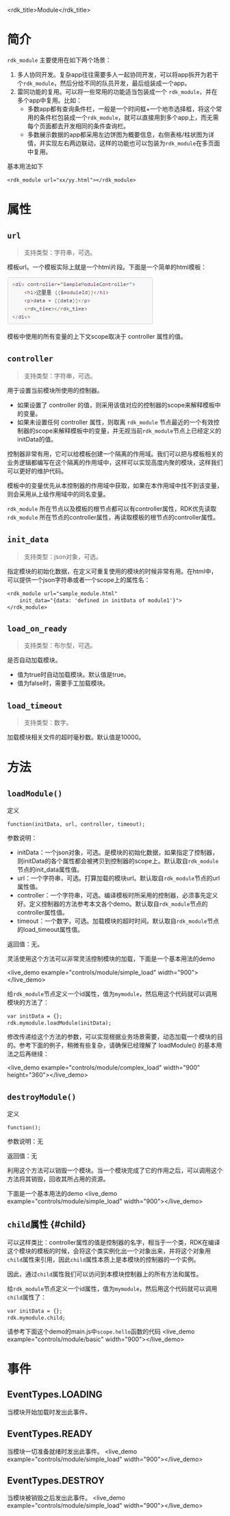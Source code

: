 <rdk_title>Module</rdk_title>

# 简介 #
`rdk_module` 主要使用在如下两个场景：

1. 多人协同开发。复杂app往往需要多人一起协同开发，可以将app拆开为若干个`rdk_module`，然后分给不同的队员开发，最后组装成一个app。
2. 雷同功能的复用。可以将一些常用的功能适当包装成一个 `rdk_module`，并在多个app中复用。比如：
	- 多数app都有查询条件栏，一般是一个时间框+一个地市选择框，将这个常用的条件栏包装成一个`rdk_module`，就可以直接用到多个app上，而无需每个页面都去开发相同的条件查询栏。
	- 多数展示数据的app都采用左边饼图为概要信息，右侧表格/柱状图为详情，并实现左右两边联动，这样的功能也可以包装为`rdk_module`在多页面中复用。

基本用法如下

    <rdk_module url="xx/yy.html"></rdk_module>

# 属性 #

## `url` ##
> 支持类型：字符串，可选。

模板url。一个模板实际上就是一个html片段。下面是一个简单的html模板：

![](template.png)

模板中使用的所有变量的上下文scope取决于 controller 属性的值。


## `controller`  ##
> 支持类型：字符串，可选。

用于设置当前模块所使用的控制器。

- 如果设置了 controller 的值，则采用该值对应的控制器的scope来解释模板中的变量。
- 如果未设置任何 controller 属性，则取离 `rdk_module` 节点最近的一个有效控制器的scope来解释模板中的变量，并无视当前`rdk_module`节点上已经定义的initData的值。

控制器非常有用，它可以给模板创建一个隔离的作用域。我们可以把与模板相关的业务逻辑都编写在这个隔离的作用域中，这样可以实现高度内聚的模块，这样我们可以更好的维护代码。

模板中的变量优先从本控制器的作用域中获取，如果在本作用域中找不到该变量，则会采用从上级作用域中的同名变量。

`rdk_module` 所在节点以及模板的根节点都可以有controller属性，RDK优先读取 `rdk_module` 所在节点的controller属性，再读取模板的根节点的controller属性。

## `init_data` ##
> 支持类型：json对象，可选。

指定模块的初始化数据，在定义可重复使用的模块的时候非常有用。在html中，可以提供一个json字符串或者一个scope上的属性名：

    <rdk_module url="sample_module.html"
        init_data="{data: 'defined in initData of module1'}">
	</rdk_module>

## `load_on_ready` ##
> 支持类型：布尔型，可选。

是否自动加载模块。

- 值为true时自动加载模块。默认值是true。
- 值为false时，需要手工加载模块。

## `load_timeout` ##
> 支持类型：数字。

加载模块相关文件的超时毫秒数。默认值是10000。


# 方法 #

## `loadModule()` ##
定义

	function(initData, url, controller, timeout);

参数说明：

- initData：一个json对象，可选。是模块的初始化数据，如果指定了控制器，则initData的各个属性都会被拷贝到控制器的scope上。默认取自`rdk_module`节点的init_data属性值。
- url：一个字符串，可选。打算加载的模块url。默认取自`rdk_module`节点的url属性值。
- controller：一个字符串，可选。编译模板时所采用的控制器，必须事先定义好。定义控制器的方法参考本文各个demo。默认取自`rdk_module`节点的controller属性值。
- timeout：一个数字，可选。加载模块的超时时间。默认取自`rdk_module`节点的load_timeout属性值。

返回值：无。

灵活使用这个方法可以非常灵活控制模块的加载，下面是一个基本用法的demo

<live_demo example="controls/module/simple_load" width="900"></live_demo>

给`rdk_module`节点定义一个id属性，值为`mymodule`，然后用这个代码就可以调用模块的方法了：

	var initData = {};
	rdk.mymodule.loadModule(initData);

修改传递给这个方法的参数，可以实现根据业务场景需要，动态加载一个模块的目的。参考下面的例子，稍微有些复杂，请确保已经理解了 loadModule() 的基本用法之后再继续：

<live_demo example="controls/module/complex_load" width="900" height="360"></live_demo>


## `destroyModule()` ##
定义

	function();

参数说明：无

返回值：无

利用这个方法可以销毁一个模块。当一个模块完成了它的作用之后，可以调用这个方法将其销毁，回收其所占用的资源。

下面是一个基本用法的demo
<live_demo example="controls/module/simple_load" width="900"></live_demo>

## `child`属性 {#child} ##

可以这样类比：controller属性的值是控制器的名字，相当于一个类，RDK在编译这个模块的模板的时候，会将这个类实例化出一个对象出来，并将这个对象用`child`属性来引用，因此`child`属性本质上是本模块的控制器的一个实例。

因此，通过`child`属性我们可以访问到本模块控制器上的所有方法和属性。

给`rdk_module`节点定义一个id属性，值为`mymodule`，然后用这个代码就可以调用`child`属性了：

	var initData = {};
	rdk.mymodule.child;

请参考下面这个demo的main.js中`scope.hello`函数的代码
<live_demo example="controls/module/basic" width="900"></live_demo>


# 事件 #

## EventTypes.LOADING ##

当模块开始加载时发出此事件。

## EventTypes.READY ##

当模块一切准备就绪时发出此事件。
<live_demo example="controls/module/simple_load" width="900"></live_demo>

## EventTypes.DESTROY ##

当模块被销毁之后发出此事件。
<live_demo example="controls/module/simple_load" width="900"></live_demo>